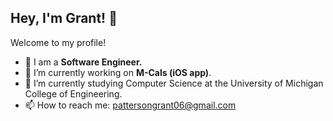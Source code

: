 ## Hey, I'm Grant! 👋

Welcome to my profile!
- 🚀 I am a **Software Engineer.**
- 🔭 I’m currently working on **M-Cals (iOS app)**.
- 🌱 I’m currently studying Computer Science at the University of Michigan College of Engineering.
- 📫 How to reach me: pattersongrant06@gmail.com

<!--
**pattersongrant/pattersongrant** is a ✨ _special_ ✨ repository because its `README.md` (this file) appears on your GitHub profile.

Here are some ideas to get you started:

- 🔭 I’m currently working on ...
- 🌱 I’m currently learning ...
- 👯 I’m looking to collaborate on ...
- 🤔 I’m looking for help with ...
- 💬 Ask me about ...
- 📫 How to reach me: ...
- 😄 Pronouns: ...
- ⚡ Fun fact: ...
-->
